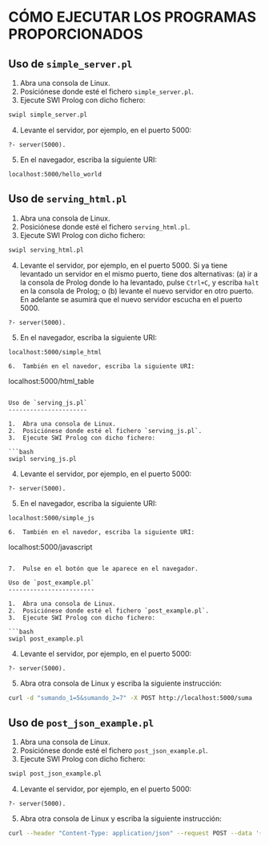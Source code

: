 CÓMO EJECUTAR LOS PROGRAMAS PROPORCIONADOS
==========================================

Uso de `simple_server.pl`
-------------------------

1.  Abra una consola de Linux.
2.  Posiciónese donde esté el fichero `simple_server.pl`.
3.  Ejecute SWI Prolog con dicho fichero:

```bash
swipl simple_server.pl
```

4.  Levante el servidor, por ejemplo, en el puerto 5000:

```
?- server(5000).
```

5.  En el navegador, escriba la siguiente URI:

```
localhost:5000/hello_world
```

Uso de `serving_html.pl`
------------------------

1.  Abra una consola de Linux.
2.  Posiciónese donde esté el fichero `serving_html.pl`.
3.  Ejecute SWI Prolog con dicho fichero:

```bash
swipl serving_html.pl
```

4.  Levante el servidor, por ejemplo, en el puerto 5000. Si ya tiene
    levantado un servidor en el mismo puerto, tiene dos alternativas:
    (a) ir a la consola de Prolog donde lo ha levantado, pulse `Ctrl+C`, y
    escriba `halt` en la consola de Prolog; o (b) levante el nuevo servidor
    en otro puerto. En adelante se asumirá que el nuevo servidor escucha en
    el puerto 5000.

```
?- server(5000).
```

5.  En el navegador, escriba la siguiente URI:

```
localhost:5000/simple_html

6.  También en el navedor, escriba la siguiente URI:

```
localhost:5000/html_table
```

Uso de `serving_js.pl`
----------------------

1.  Abra una consola de Linux.
2.  Posiciónese donde esté el fichero `serving_js.pl`.
3.  Ejecute SWI Prolog con dicho fichero:

```bash
swipl serving_js.pl
```

4.  Levante el servidor, por ejemplo, en el puerto 5000:

```
?- server(5000).
```

5.  En el navegador, escriba la siguiente URI:

```
localhost:5000/simple_js

6.  También en el navedor, escriba la siguiente URI:

```
localhost:5000/javascript
```

7.  Pulse en el botón que le aparece en el navegador.

Uso de `post_example.pl`
------------------------

1.  Abra una consola de Linux.
2.  Posiciónese donde esté el fichero `post_example.pl`.
3.  Ejecute SWI Prolog con dicho fichero:

```bash
swipl post_example.pl
```

4.  Levante el servidor, por ejemplo, en el puerto 5000:

```
?- server(5000).
```

5.  Abra otra consola de Linux y escriba la siguiente instrucción:

```bash
curl -d "sumando_1=5&sumando_2=7" -X POST http://localhost:5000/suma
```

Uso de `post_json_example.pl`
-----------------------------

1.  Abra una consola de Linux.
2.  Posiciónese donde esté el fichero `post_json_example.pl`.
3.  Ejecute SWI Prolog con dicho fichero:

```bash
swipl post_json_example.pl
```

4.  Levante el servidor, por ejemplo, en el puerto 5000:

```
?- server(5000).
```

5.  Abra otra consola de Linux y escriba la siguiente instrucción:

```bash
curl --header "Content-Type: application/json" --request POST --data '{"sumando_1":"5","sumando_2":"7"}' http://localhost:5000/suma
```
